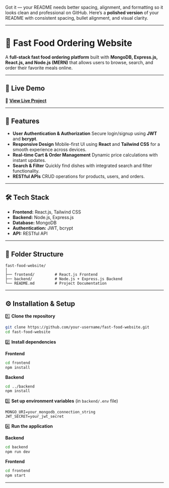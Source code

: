 Got it — your README needs better spacing, alignment, and formatting so it looks clean and professional on GitHub.
Here’s a **polished version** of your README with consistent spacing, bullet alignment, and visual clarity.

---

# 🍔 Fast Food Ordering Website

A **full-stack fast food ordering platform** built with **MongoDB, Express.js, React.js, and Node.js (MERN)** that allows users to browse, search, and order their favorite meals online.

---

## 🚀 Live Demo

🔗 **[View Live Project](https://food-web-frontend-0769.onrender.com/#app-download)**

---

## 📌 Features

* **User Authentication & Authorization**
  Secure login/signup using **JWT** and **bcrypt**.
* **Responsive Design**
  Mobile-first UI using **React** and **Tailwind CSS** for a smooth experience across devices.
* **Real-time Cart & Order Management**
  Dynamic price calculations with instant updates.
* **Search & Filter**
  Quickly find dishes with integrated search and filter functionality.
* **RESTful APIs**
  CRUD operations for products, users, and orders.

---

## 🛠️ Tech Stack

* **Frontend:** React.js, Tailwind CSS
* **Backend:** Node.js, Express.js
* **Database:** MongoDB
* **Authentication:** JWT, bcrypt
* **API:** RESTful API

---

## 📂 Folder Structure

```
fast-food-website/
│
├── frontend/         # React.js Frontend
├── backend/          # Node.js + Express.js Backend
└── README.md         # Project Documentation
```

---

## ⚙️ Installation & Setup

1️⃣ **Clone the repository**

```bash
git clone https://github.com/your-username/fast-food-website.git
cd fast-food-website
```

2️⃣ **Install dependencies**

**Frontend**

```bash
cd frontend
npm install
```

**Backend**

```bash
cd ../backend
npm install
```

3️⃣ **Set up environment variables** (in `backend/.env` file)

```
MONGO_URI=your_mongodb_connection_string
JWT_SECRET=your_jwt_secret
```

4️⃣ **Run the application**

**Backend**

```bash
cd backend
npm run dev
```

**Frontend**

```bash
cd frontend
npm start
```

---




